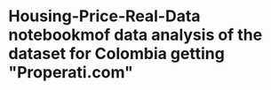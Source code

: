 # Housing-Price-Real-Data notebookmof data analysis of the dataset for Colombia getting "Properati.com"

